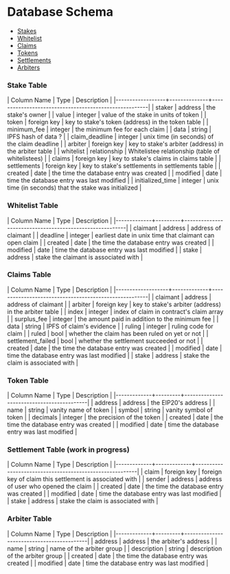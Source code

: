# Database Schema

* [Stakes](#stake-table)
* [Whitelist](#whitelist-table)
* [Claims](#claims-table)
* [Tokens](#token-table)
* [Settlements](#settlement-table)
* [Arbiters](#arbiter-table)

### Stake Table
| Column Name      | Type         | Description                                           |
|------------------+--------------+-------------------------------------------------------|
| staker           | address      | the stake's owner                                     |
| value            | integer      | value of the stake in units of token                  |
| token            | foreign key  | key to stake's token (address) in the token table     |
| minimum_fee      | integer      | the minimum fee for each claim                        |
| data             | string       | IPFS hash of data ?                                   |
| claim_deadline   | integer      | unix time (in seconds) of the claim deadline          |
| arbiter          | foreign key  | key to stake's arbiter (address) in the arbiter table |
| whitelist        | relationship | Whitelistee relationship (table of whitelistees)      |
| claims           | foreign key  | key to stake's claims in claims table                 |
| settlements      | foreign key  | key to stake's settlements in settlements table       |
| created          | date         | the time the database entry was created               |
| modified         | date         | time the database entry was last modified             |
| initialized_time | integer      | unix time (in seconds) that the stake was initialized |


### Whitelist Table
| Column Name | Type    | Description                                             |
|-------------+---------+---------------------------------------------------------|
| claimant    | address | address of claimant                                     |
| deadline    | integer | earliest date in unix time that claimant can open claim |
| created     | date    | the time the database entry was created                 |
| modified    | date    | time the database entry was last modified               |
| stake       | address | stake the claimant is associated with                   |


### Claims Table
| Column Name       | Type        | Description                                           |
|-------------------+-------------+-------------------------------------------------------|
| claimant          | address     | address of claimant                                   |
| arbiter           | foreign key | key to stake's arbiter (address) in the arbiter table |
| index             | integer     | index of claim in contract's claim array              |
| surplus_fee       | integer     | the amount paid in addition to the minimum fee        |
| data              | string      | IPFS of claim's evidence                              |
| ruling            | integer     | ruling code for claim                                 |
| ruled             | bool        | whether the claim has been ruled on yet or not        |
| settlement_failed | bool        | whether the settlement succeeded or not               |
| created           | date        | the time the database entry was created               |
| modified          | date        | time the database entry was last modified             |
| stake             | address     | stake the claim is associated with                    |

### Token Table
| Column Name | Type    | Description                               |
|-------------+---------+-------------------------------------------|
| address     | address | the EIP20's address                       |
| name        | string  | vanity name of token                      |
| symbol      | string  | vanity symbol of token                    |
| decimals    | integer | the precision of the token                |
| created     | date    | the time the database entry was created   |
| modified    | date    | time the database entry was last modified |


### Settlement Table (work in progress)
| Column Name | Type        | Description                                             |
|-------------+-------------+---------------------------------------------------------|
| claim       | foreign key | foreign key of claim this settlement is associated with |
| sender      | address     | address of user who opened the claim                    |
| created     | date        | the time the database entry was created                 |
| modified    | date        | time the database entry was last modified               |
| stake       | address     | stake the claim is associated with                      |

### Arbiter Table
| Column Name | Type    | Description                               |
|-------------+---------+-------------------------------------------|
| address     | address | the arbiter's address                     |
| name        | string  | name of the arbiter group                 |
| description | string  | description of the arbiter group          |
| created     | date    | the time the database entry was created   |
| modified    | date    | time the database entry was last modified |
